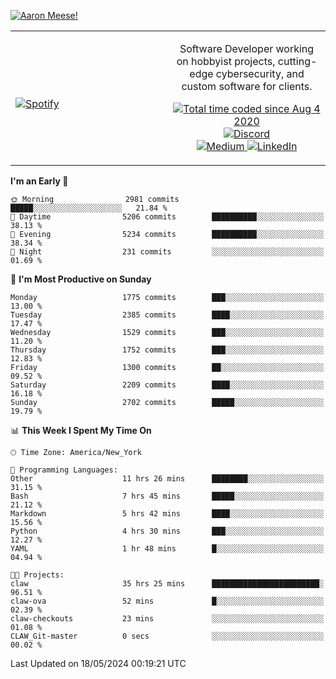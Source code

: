 [![Aaron Meese!](https://user-images.githubusercontent.com/17814535/88975338-a2aabf00-d27f-11ea-963f-8a19608716b4.png)](https://github.com/ajmeese7/readme-ascii "README ASCII")

<!-- Modified from project here: https://github.com/novatorem/novatorem -->
<table width="100%">
  <tr>
  <td width="50%">

&nbsp; <br> [![Spotify](https://ajmeese7.vercel.app/api/spotify)](https://open.spotify.com/user/ajmeese)

  </td>
  <td width="50%">
    <p align="center">
    Software Developer working on hobbyist projects, cutting-edge cybersecurity, and custom software for clients.
    </p>
    <p align="center">
      <a href="https://wakatime.com/@f726891d-3b02-46cd-9b60-e8c59f9e2b14">
        <img src="https://wakatime.com/badge/user/f726891d-3b02-46cd-9b60-e8c59f9e2b14.svg" alt="Total time coded since Aug 4 2020" title="WakaTime" />
      </a>
      <a href="http://link.aaronmeese.com/discord">
        <img src="https://img.shields.io/badge/discord-ajmeese7%234835-369?style=flat-square&logo=discord&logoColor=white&color=purple" alt="Discord" title="Discord">
      </a>
      <br />
      <a href="https://link.aaronmeese.com/medium">
        <img src="https://img.shields.io/badge/medium-ajmeese7-1DB954?style=flat-square&logo=medium&logoColor=white" alt="Medium" title="Medium">
      </a>
      <a href="https://link.aaronmeese.com/linkedin">
        <img src="https://img.shields.io/badge/linkedIn-aaronmeese-1DB954?style=flat-square&logo=linkedin&logoColor=white&color=blue" alt="LinkedIn" title="LinkedIn">
      </a>
    </p>
  </td>

</table>

[//]: <> (The `&nbsp;` is to have Aphelion take up more space)

<!--START_SECTION:waka-->
**I'm an Early 🐤** 

```text
🌞 Morning                2981 commits        █████░░░░░░░░░░░░░░░░░░░░   21.84 % 
🌆 Daytime                5206 commits        ██████████░░░░░░░░░░░░░░░   38.13 % 
🌃 Evening                5234 commits        ██████████░░░░░░░░░░░░░░░   38.34 % 
🌙 Night                  231 commits         ░░░░░░░░░░░░░░░░░░░░░░░░░   01.69 % 
```
📅 **I'm Most Productive on Sunday** 

```text
Monday                   1775 commits        ███░░░░░░░░░░░░░░░░░░░░░░   13.00 % 
Tuesday                  2385 commits        ████░░░░░░░░░░░░░░░░░░░░░   17.47 % 
Wednesday                1529 commits        ███░░░░░░░░░░░░░░░░░░░░░░   11.20 % 
Thursday                 1752 commits        ███░░░░░░░░░░░░░░░░░░░░░░   12.83 % 
Friday                   1300 commits        ██░░░░░░░░░░░░░░░░░░░░░░░   09.52 % 
Saturday                 2209 commits        ████░░░░░░░░░░░░░░░░░░░░░   16.18 % 
Sunday                   2702 commits        █████░░░░░░░░░░░░░░░░░░░░   19.79 % 
```


📊 **This Week I Spent My Time On** 

```text
🕑︎ Time Zone: America/New_York

💬 Programming Languages: 
Other                    11 hrs 26 mins      ████████░░░░░░░░░░░░░░░░░   31.15 % 
Bash                     7 hrs 45 mins       █████░░░░░░░░░░░░░░░░░░░░   21.12 % 
Markdown                 5 hrs 42 mins       ████░░░░░░░░░░░░░░░░░░░░░   15.56 % 
Python                   4 hrs 30 mins       ███░░░░░░░░░░░░░░░░░░░░░░   12.27 % 
YAML                     1 hr 48 mins        █░░░░░░░░░░░░░░░░░░░░░░░░   04.94 % 

🐱‍💻 Projects: 
claw                     35 hrs 25 mins      ████████████████████████░   96.51 % 
claw-ova                 52 mins             █░░░░░░░░░░░░░░░░░░░░░░░░   02.39 % 
claw-checkouts           23 mins             ░░░░░░░░░░░░░░░░░░░░░░░░░   01.08 % 
CLAW_Git-master          0 secs              ░░░░░░░░░░░░░░░░░░░░░░░░░   00.02 % 
```


 Last Updated on 18/05/2024 00:19:21 UTC
<!--END_SECTION:waka-->
